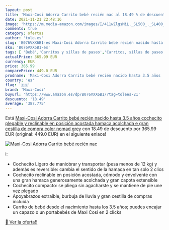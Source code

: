 ```yaml
---
layout: post
title: 'Maxi-Cosi Adorra Carrito bebé recién nac al 18.49 % de descuento'
date: 2021-11-21 22:48:16
image: 'https://m.media-amazon.com/images/I/411wZlgsMiL._SL500_._SL400_.jpg'
comments: true
category: ofertas
author: 'tole.es'
slug: 'B076VXX6B1-es Maxi-Cosi Adorra Carrito bebé recién nacido hasta 3.5 años...'
sku: 'B076VXX6B1-es'
tags: [ 'Bebé','Carritos y sillas de paseo','Carritos, sillas de paseo y accesorios','Sillas de paseo','bebé','maxi-cosi','nacido','recién', ]
actualPrice: 365.99 EUR
currency: EUR
price: 365.99
comparePrice: 449.0 EUR
prodname: 'Maxi-Cosi Adorra Carrito bebé recién nacido hasta 3.5 años  cochecito plegable y reclinable en posición acostada  hamaca acolchada e gran cestilla de compra  color nomad grey'
country: 'es'
flag: '🇪🇸'
brand: 'Maxi-Cosi'
buyurl: 'https://www.amazon.es/dp/B076VXX6B1/?tag=tolees-21'
descuento: '18.49'
average: '387.775'
---
```


Está [Maxi-Cosi Adorra Carrito bebé recién nacido hasta 3.5 años  cochecito plegable y reclinable en posición acostada  hamaca acolchada e gran cestilla de compra  color nomad grey](https://www.amazon.es/dp/B076VXX6B1/?tag=tolees-21) con 18.49 de descuento por 365.99 EUR (original: 449.0 EUR) en el siguiente enlace!

[![Maxi-Cosi Adorra Carrito bebé recién nac](https://m.media-amazon.com/images/I/411wZlgsMiL._SL500_._SL400_.jpg)](https://www.amazon.es/dp/B076VXX6B1/?tag=tolees-21)

ℹ️:

- Cochecito Ligero de maniobrar y transportar (pesa menos de 12 kg) y además es reversible: cambia el sentido de la hamaca en tan solo 2 clics
- Cochecito reclinable en posición acostada, cómodo y envolvente con una gran hamaca generosamente acolchada y gran capota extensible
- Cochecito compacto: se pliega sin agacharste y se mantiene de pie une vez plegado
- Apoyabrazos extraíble, burbuja de lluvia y gran cestilla de compras incluida
- Carrito de bebé desde el nacimiento hasta los 3.5 años; puedes encajar un capazo o un portabebés de Maxi Cosi en 2 clicks

[🛒 Ver la oferta!!](https://www.amazon.es/dp/B076VXX6B1/?tag=tolees-21)
